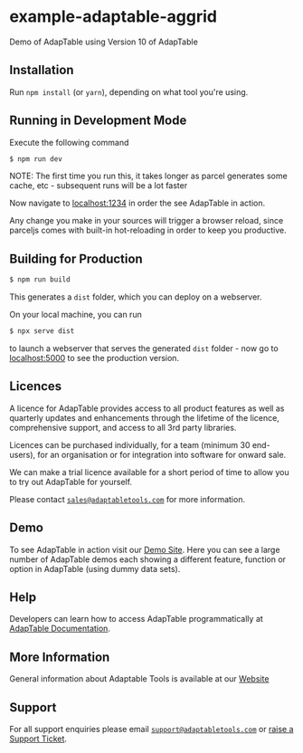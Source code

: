 # example-adaptable-aggrid

Demo of AdapTable using Version 10 of AdapTable

## Installation

Run `npm install` (or `yarn`), depending on what tool you're using.

## Running in Development Mode

Execute the following command

```sh
$ npm run dev
```

NOTE: The first time you run this, it takes longer as parcel generates some cache, etc - subsequent runs will be a lot faster

Now navigate to [localhost:1234](http://localhost:1234) in order the see AdapTable in action.

Any change you make in your sources will trigger a browser reload, since parceljs comes with built-in hot-reloading in order to keep you productive.

## Building for Production

```sh
$ npm run build
```

This generates a `dist` folder, which you can deploy on a webserver.

On your local machine, you can run

```sh
$ npx serve dist
```

to launch a webserver that serves the generated `dist` folder - now go to [localhost:5000](http://localhost:5000) to see the production version.

## Licences

A licence for AdapTable provides access to all product features as well as quarterly updates and enhancements through the lifetime of the licence, comprehensive support, and access to all 3rd party libraries.

Licences can be purchased individually, for a team (minimum 30 end-users), for an organisation or for integration into software for onward sale.

We can make a trial licence available for a short period of time to allow you to try out AdapTable for yourself.

Please contact [`sales@adaptabletools.com`](mailto:sales@adaptabletools.com) for more information.

 
## Demo

To see AdapTable in action visit our [Demo Site](https://demo.adaptabletools.com).  Here you can see a large number of AdapTable demos each showing a different feature, function or option in AdapTable (using dummy data sets).

## Help

Developers can learn how to access AdapTable programmatically at [AdapTable Documentation](https://docs.adaptabletools.com).

## More Information

General information about Adaptable Tools is available at our [Website](http://www.adaptabletools.com) 
 
## Support

For all support enquiries please email [`support@adaptabletools.com`](mailto:support@adaptabletools.com) or [raise a Support Ticket](https://adaptabletools.zendesk.com/hc/en-us/requests/new).
